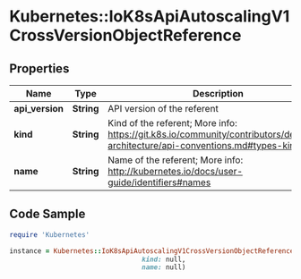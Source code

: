 # Kubernetes::IoK8sApiAutoscalingV1CrossVersionObjectReference

## Properties

Name | Type | Description | Notes
------------ | ------------- | ------------- | -------------
**api_version** | **String** | API version of the referent | [optional] 
**kind** | **String** | Kind of the referent; More info: https://git.k8s.io/community/contributors/devel/sig-architecture/api-conventions.md#types-kinds\&quot; | 
**name** | **String** | Name of the referent; More info: http://kubernetes.io/docs/user-guide/identifiers#names | 

## Code Sample

```ruby
require 'Kubernetes'

instance = Kubernetes::IoK8sApiAutoscalingV1CrossVersionObjectReference.new(api_version: null,
                                 kind: null,
                                 name: null)
```


